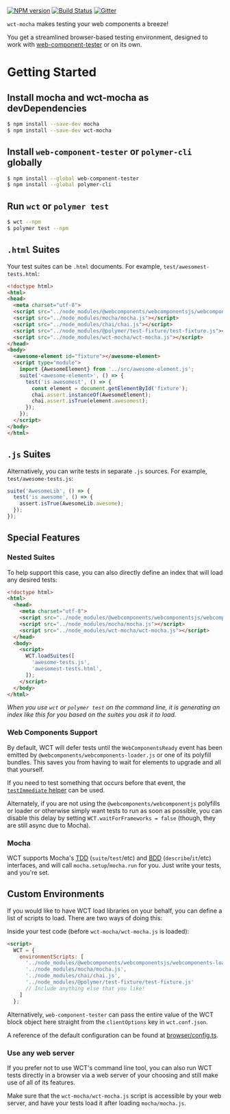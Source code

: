 [![NPM version](http://img.shields.io/npm/v/wct-mocha?style=flat-square)](https://npmjs.org/package/wct-mocha)
[![Build Status](http://img.shields.io/travis/Polymer/tools.svg?style=flat-square)](https://travis-ci.org/Polymer/tools)
[![Gitter](http://img.shields.io/badge/slack-join%20chat%20%E2%86%92-brightgreen.svg?style=flat-square)](https://polymer-slack.herokuapp.com/)

`wct-mocha` makes testing your web components a breeze!

You get a streamlined browser-based testing environment, designed to work with [web-component-tester](https://github.com/Polymer/tools/tree/master/packages/web-component-tester) or on its own.

 # Getting Started

## Install mocha and wct-mocha as devDependencies

```bash
$ npm install --save-dev mocha
$ npm install --save-dev wct-mocha
```

## Install `web-component-tester` or `polymer-cli` globally

```bash
$ npm install --global web-component-tester
$ npm install --global polymer-cli
```

## Run `wct` or `polymer test`

```bash
$ wct --npm
$ polymer test --npm
```

## `.html` Suites

Your test suites can be `.html` documents. For example,
`test/awesomest-tests.html`:

```html
<!doctype html>
<html>
<head>
  <meta charset="utf-8">
  <script src="../node_modules/@webcomponents/webcomponentsjs/webcomponents-loader.js"></script>
  <script src="../node_modules/mocha/mocha.js"></script>
  <script src="../node_modules/chai/chai.js"></script>
  <script src="../node_modules/@polymer/test-fixture/test-fixture.js"></script>
  <script src="../node_modules/wct-mocha/wct-mocha.js"></script>
</head>
<body>
  <awesome-element id="fixture"></awesome-element>
  <script type="module">
    import {AwesomeElement} from '../src/awesome-element.js';
    suite('<awesome-element>', () => {
      test('is awesomest', () => {
        const element = document.getElementById('fixture');
        chai.assert.instanceOf(AwesomeElement);
        chai.assert.isTrue(element.awesomest);
      });
    });
  </script>
</body>
</html>
```

## `.js` Suites

Alternatively, you can write tests in separate `.js` sources. For example,
`test/awesome-tests.js`:

```js
suite('AwesomeLib', () => {
  test('is awesome', () => {
    assert.isTrue(AwesomeLib.awesome);
  });
});
```

## Special Features

### Nested Suites

To help support this case, you can also directly define an index that will load
any desired tests:

```html
<!doctype html>
<html>
  <head>
    <meta charset="utf-8">
    <script src="../node_modules/@webcomponents/webcomponentsjs/webcomponents-loader.js"></script>
    <script src="../node_modules/mocha/mocha.js"></script>
    <script src="../node_modules/wct-mocha/wct-mocha.js"></script>
  </head>
  <body>
    <script>
      WCT.loadSuites([
        'awesome-tests.js',
        'awesomest-tests.html',
      ]);
    </script>
  </body>
</html>
```

_When you use `wct` or `polymer test` on the command line, it is generating an
index like this for you based on the suites you ask it to load._

### Web Components Support

By default, WCT will defer tests until the `WebComponentsReady` event has been
emitted by `@webcomponents/webcomponents-loader.js` or one of its polyfill
bundles.  This saves you from having to wait for elements to upgrade and all
that yourself.

If you need to test something that occurs before that event, the 
[`testImmediate` helper](https://github.com/Polymer/web-component-tester/blob/master/browser/environment/helpers.js#L29-41) 
can be used.

Alternately, if you are not using the `@webcomponents/webcomponentjs` polyfills
or loader or otherwise simply want tests to run as soon as possible, you can
disable this delay by setting `WCT.waitForFrameworks = false` (though, they are
still async due to Mocha).

### Mocha

WCT supports Mocha's [TDD][mocha-tdd] (`suite`/`test`/etc) and [BDD][mocha-bdd]
(`describe`/`it`/etc) interfaces, and will call `mocha.setup`/`mocha.run` for
you. Just write your tests, and you're set.


## Custom Environments

If you would like to have WCT load libraries on your behalf, you can define a
list of scripts to load. There are two ways of doing this:

Inside your test code (before `wct-mocha/wct-mocha.js` is loaded):
```html
<script>
  WCT = {
    environmentScripts: [
      '../node_modules/@webcomponents/webcomponentsjs/webcomponents-loader.js',
      '../node_modules/mocha/mocha.js',
      '../node_modules/chai/chai.js',
      '../node_modules/@polymer/test-fixture/test-fixture.js'
      // Include anything else that you like!
    ]
  };
```

Alternatively, `web-component-tester` can pass the entire value of the WCT block
object here straight from the `clientOptions` key in `wct.conf.json`.

A reference of the default configuration can be found at
[browser/config.ts](browser/config.ts).

### Use any web server

If you prefer not to use WCT's command line tool, you can also run WCT tests
directly in a browser via a web server of your choosing and still make use of
all of its features.

Make sure that the `wct-mocha/wct-mocha.js` script is accessible by your web
server, and have your tests load it after loading `mocha/mocha.js`.

<!-- References -->
[mocha]:      http://mochajs.org/                   "Mocha Test Framework"
[mocha-bdd]:  http://mochajs.org/#bdd-interface     "Mocha's BDD Interface"
[mocha-tdd]:  http://mochajs.org/#tdd-interface     "Mocha's TDD Interface"
[test-fixture]: https://github.com/PolymerElements/test-fixture "Easy DOM fixture testing"
